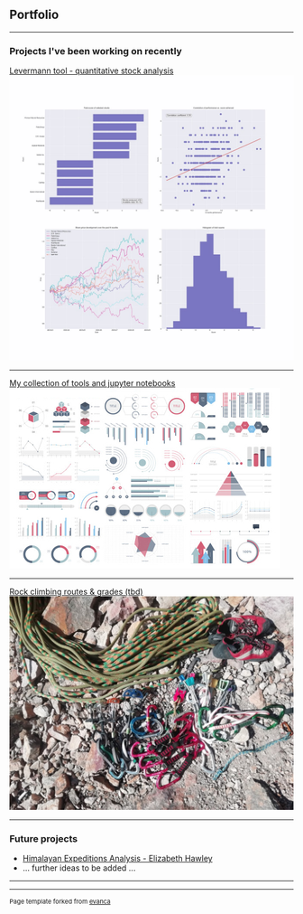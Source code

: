 ## Portfolio

---

### Projects I've been working on recently

[Levermann tool - quantitative stock analysis](https://duerrhannes.github.io/levermann)
<img src="images/levermann_summary_thumbnail.jpg?raw=true"/>

---
[My collection of tools and jupyter notebooks](https://duerrhannes.github.io/toolbox)
<img src="images/toolbox_thumbnail.jpg?raw=true"/>

---

[Rock climbing routes & grades (tbd)](https://duerrhannes.github.io/climbing-data)
<img src="images/climbing-data_thumbnail.jpg?raw=true"/>

---

### Future projects

- [Himalayan Expeditions Analysis - Elizabeth Hawley]()
- ... further ideas to be added ...

---




---
<p style="font-size:11px">Page template forked from <a href="https://github.com/evanca/quick-portfolio">evanca</a></p>
<!-- Remove above link if you don't want to attibute -->